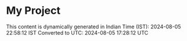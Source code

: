 # My Project

This content is dynamically generated in Indian Time (IST): 2024-08-05 22:58:12 IST
Converted to UTC: 2024-08-05 17:28:12 UTC
